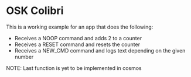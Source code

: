 # OSK Colibri

This is a working example for an app that does the following:
- Receives a NOOP command and adds 2 to a counter 
- Receives a RESET command and resets the counter
- Receives a NEW_CMD command and logs text depending on the given number

NOTE: Last function is yet to be implemented in cosmos
